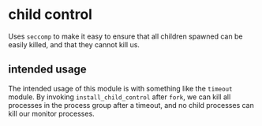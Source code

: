 # child control

Uses `seccomp` to make it easy to ensure that all children spawned can be easily killed, and that they cannot kill us.

## intended usage

The intended usage of this module is with something like the `timeout` module.  By invoking `install_child_control` after `fork`, we can kill all processes in the process group after a timeout, and no child processes can kill our monitor processes.
